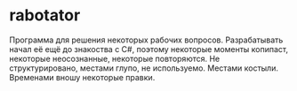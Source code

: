 # rabotator

Программа для решения некоторых рабочих вопросов. Разрабатывать начал её ещё до знакоства с C#, 
поэтому некоторые моменты копипаст, некоторые неосознанные, некоторые повторяются.
Не структурировано, местами глупо, не используемо. Местами костыли. Временами вношу некоторые правки.

